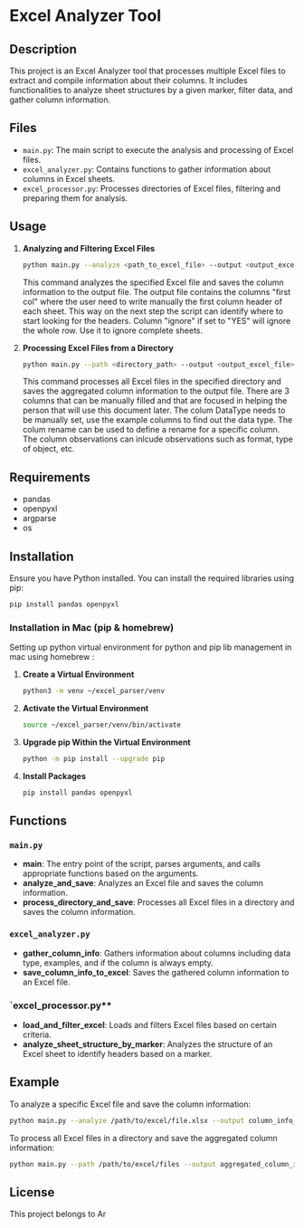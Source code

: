# Excel Analyzer Tool

## Description
This project is an Excel Analyzer tool that processes multiple Excel files to extract and compile information about their columns. It includes functionalities to analyze sheet structures by a given marker, filter data, and gather column information.

## Files
- `main.py`: The main script to execute the analysis and processing of Excel files.
- `excel_analyzer.py`: Contains functions to gather information about columns in Excel sheets.
- `excel_processor.py`: Processes directories of Excel files, filtering and preparing them for analysis.

## Usage
1. **Analyzing and Filtering Excel Files**
   ```bash
   python main.py --analyze <path_to_excel_file> --output <output_excel_file>
   ```
   This command analyzes the specified Excel file and saves the column information to the output file.
   The output file contains the columns "first col" where the user need to write manually the first column header of each sheet. This way on the next step the script can identify where to start looking for the headers. Column "ignore" if set to "YES" will ignore the whole row. Use it to ignore complete sheets.

2. **Processing Excel Files from a Directory**
   ```bash
   python main.py --path <directory_path> --output <output_excel_file>
   ```
   This command processes all Excel files in the specified directory and saves the aggregated column information to the output file.
   There are 3 columns that can be manually filled and that are focused in helping the person that will use this document later.
   The colum DataType needs to be manually set, use the example columns to find out the data type. The colum rename can be used to define a rename for a specific column. The column observations can inlcude observations such as format, type of object, etc.

## Requirements
- pandas
- openpyxl
- argparse
- os

## Installation
Ensure you have Python installed. You can install the required libraries using pip:
```bash
pip install pandas openpyxl
```
### Installation in Mac (pip & homebrew)
Setting up python virtual environment for python and pip lib management in mac using homebrew :

1. **Create a Virtual Environment**
   ```bash
   python3 -m venv ~/excel_parser/venv
   ```

2. **Activate the Virtual Environment**
   ```bash
   source ~/excel_parser/venv/bin/activate
   ```
3. **Upgrade pip Within the Virtual Environment**
   ```bash
   python -m pip install --upgrade pip
   ```
4. **Install Packages**
   ```bash
   pip install pandas openpyxl
   ```

## Functions
### `main.py`
- **main**: The entry point of the script, parses arguments, and calls appropriate functions based on the arguments.
- **analyze_and_save**: Analyzes an Excel file and saves the column information.
- **process_directory_and_save**: Processes all Excel files in a directory and saves the column information.

### `excel_analyzer.py`
- **gather_column_info**: Gathers information about columns including data type, examples, and if the column is always empty.
- **save_column_info_to_excel**: Saves the gathered column information to an Excel file.

### `excel_processor.py**
- **load_and_filter_excel**: Loads and filters Excel files based on certain criteria.
- **analyze_sheet_structure_by_marker**: Analyzes the structure of an Excel sheet to identify headers based on a marker.

## Example
To analyze a specific Excel file and save the column information:
```bash
python main.py --analyze /path/to/excel/file.xlsx --output column_info_output.xlsx
```

To process all Excel files in a directory and save the aggregated column information:
```bash
python main.py --path /path/to/excel/files --output aggregated_column_info.xlsx
```

## License
This project belongs to Ar

